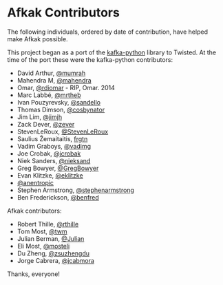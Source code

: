 # Afkak Contributors

The following individuals, ordered by date of contribution, have helped make Afkak possible.

This project began as a port of the [kafka-python][kafka-python] library to Twisted.
At the time of the port these were the kafka-python contributors:

* David Arthur, [@mumrah](https://github.com/mumrah)
* Mahendra M, [@mahendra](https://github.com/mahendra)
* Omar, [@rdiomar](https://github.com/rdiomar) - RIP, Omar. 2014
* Marc Labbé, [@mrtheb](https://github.com/mrtheb)
* Ivan Pouzyrevsky, [@sandello](https://github.com/sandello)
* Thomas Dimson, [@cosbynator](https://github.com/cosbynator)
* Jim Lim, [@jimjh](https://github.com/jimjh)
* Zack Dever, [@zever](https://github.com/zever)
* StevenLeRoux, [@StevenLeRoux](https://github.com/StevenLeRoux)
* Saulius Žemaitaitis, [frgtn](https://github.com/frgtn)
* Vadim Graboys, [@vadimg](https://github.com/vadimg)
* Joe Crobak, [@jcrobak](https://github.com/jcrobak)
* Niek Sanders, [@nieksand](https://github.com/nieksand)
* Greg Bowyer, [@GregBowyer](https://github.com/GregBowyer)
* Evan Klitzke, [@eklitzke](https://github.com/eklitzke)
* [@anentropic](https://github.com/anentropic)
* Stephen Armstrong, [@stephenarmstrong](https://github.com/stephenarmstrong)
* Ben Frederickson, [@benfred](https://github.com/benfred)

Afkak contributors:

* Robert Thille, [@rthille](https://github.com/rthille)
* Tom Most, [@twm](https://github.com/twm)
* Julian Berman, [@Julian](https://github.com/Julian)
* Eli Most, [@mosteli](https://github.com/mosteli)
* Du Zheng, [@zsuzhengdu](https://github.com/zsuzhengdu)
* Jorge Cabrera, [@jcabmora](https://github.com/jcabmora)

Thanks, everyone!

[kafka-python]: https://github.com/mumrah/kafka-python
